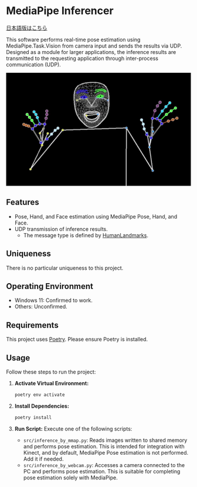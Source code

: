 # MediaPipe Inferencer

[日本語版はこちら](README_jp.md)

This software performs real-time pose estimation using MediaPipe.Task.Vision from camera input and sends the results via UDP. Designed as a module for larger applications, the inference results are transmitted to the requesting application through inter-process communication (UDP).

![Inference Image](docs/images/mediapipe_infererncer.jpg)

## Features

- Pose, Hand, and Face estimation using MediaPipe Pose, Hand, and Face.
- UDP transmission of inference results.
  - The message type is defined by [HumanLandmarks](https://github.com/ec-k/HumanLandmarks).

## Uniqueness

There is no particular uniqueness to this project.

## Operating Environment

- Windows 11: Confirmed to work.
- Others: Unconfirmed.

## Requirements

This project uses [Poetry](https://github.com/python-poetry/poetry). Please ensure Poetry is installed.

## Usage

Follow these steps to run the project:

1.  **Activate Virtual Environment:**
    ```bash
    poetry env activate
    ```
2.  **Install Dependencies:**
    ```bash
    poetry install
    ```
3.  **Run Script:**
    Execute one of the following scripts:

    - `src/inference_by_mmap.py`:
      Reads images written to shared memory and performs pose estimation. This is intended for integration with Kinect, and by default, MediaPipe Pose estimation is not performed. Add it if needed.
    - `src/inference_by_webcam.py`:
      Accesses a camera connected to the PC and performs pose estimation. This is suitable for completing pose estimation solely with MediaPipe.
